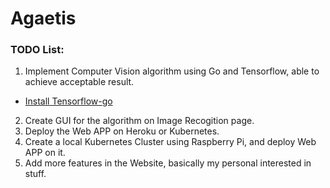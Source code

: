 # Agaetis

### TODO List:

1. Implement Computer Vision algorithm using Go and Tensorflow, able to achieve acceptable result.
  - [Install Tensorflow-go](https://www.tensorflow.org/install/lang_go)
2. Create GUI for the algorithm on Image Recogition page.
3. Deploy the Web APP on Heroku or Kubernetes.
4. Create a local Kubernetes Cluster using Raspberry Pi, and deploy Web APP on it.
5. Add more features in the Website, basically my personal interested in stuff.
